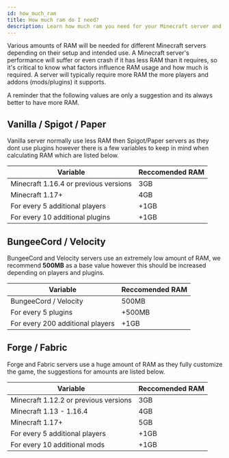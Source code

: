```yaml
---
id: how_much_ram
title: How much ram do I need?
description: Learn how much ram you need for your Minecraft server and which plan is right for you.
---
```

Various amounts of RAM will be needed for different Minecraft servers depending on their setup and intended use. A Minecraft server's performance will suffer or even crash if it has less RAM than it requires, so it's critical to know what factors influence RAM usage and how much is required. A server will typically require more RAM the more players and addons (mods/plugins) it supports.

A reminder that the following values are only a suggestion and its always better to have more RAM.

## Vanilla / Spigot / Paper
Vanilla server normally use less RAM then Spigot/Paper servers as they dont use plugins however there is a few variables to keep in mind when calculating RAM which are listed below.

| Variable | Reccomended RAM |
|----------|-----------------|
|Minecraft 1.16.4 or previous versions|3GB|
|Minecraft 1.17+|4GB|
|For every 5 additional players|+1GB|
|For every 10 additional plugins|+1GB|

## BungeeCord / Velocity
BungeeCord and Velocity servers use an extremely low amount of RAM, we recommend **500MB** as a base value however this should be increased depending on players and plugins.

| Variable | Reccomended RAM |
|----------|-----------------|
|BungeeCord / Velocity|500MB|
|For every 5 plugins|+500MB|
|For every 200 additional players|+1GB|

## Forge / Fabric
Forge and Fabric servers use a huge amount of RAM as they fully customize the game, the suggestions for amounts are listed below.

| Variable | Reccomended RAM |
|----------|-----------------|
|Minecraft 1.12.2 or previous versions|3GB|
|Minecraft 1.13 - 1.16.4|4GB|
|Minecraft 1.17+|5GB|
|For every 5 additional players|+1GB|
|For every 10 additional mods|+1GB|
